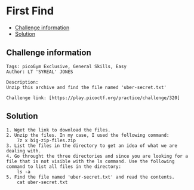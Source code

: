 # First Find

- [Challenge information](#challenge-information)
- [Solution](#solution)

## Challenge information
```
Tags: picoGym Exclusive, General Skills, Easy
Author: LT 'SYREAL' JONES

Description:
Unzip this archive and find the file named 'uber-secret.txt'

Challenge link: [https://play.picoctf.org/practice/challenge/320]
```
## Solution


```
1. Wget the link to download the files.
2. Unzip the files. In my case, I used the following command:
    7z x big-zip-files.zip
3. List the files in the directory to get an idea of what we are dealing with.
4. Go throught the three directories and since you are looking for a file that is not visible with the ls command. Use the following command to list all files in the directory:
    ls -a
5. Find the file named 'uber-secret.txt' and read the contents.
    cat uber-secret.txt
```
